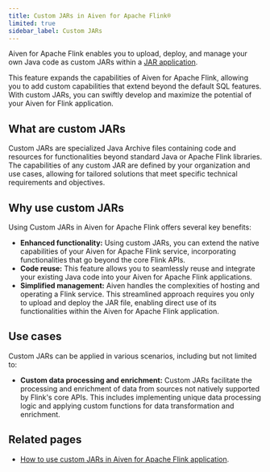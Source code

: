 ```yaml
---
title: Custom JARs in Aiven for Apache Flink®
limited: true
sidebar_label: Custom JARs
---
```


Aiven for Apache Flink enables you to upload, deploy, and manage your own Java code as custom JARs within a [JAR application](/docs/products/flink/howto/create-jar-application).

This feature expands the capabilities of Aiven for Apache
Flink, allowing you to add custom capabilities that extend beyond the
default SQL features. With custom JARs, you can swiftly develop and
maximize the potential of your Aiven for Flink application.

## What are custom JARs

Custom JARs are specialized Java Archive files containing code and
resources for functionalities beyond standard Java or Apache Flink
libraries. The capabilities of any custom JAR are defined by your
organization and use cases, allowing for tailored solutions that meet
specific technical requirements and objectives.

## Why use custom JARs

Using Custom JARs in Aiven for Apache Flink offers several key benefits:

-   **Enhanced functionality:** Using custom JARs, you can extend the
    native capabilities of your Aiven for Apache Flink service,
    incorporating functionalities that go beyond the core Flink APIs.
-   **Code reuse:** This feature allows you to seamlessly reuse and
    integrate your existing Java code into your Aiven for Apache Flink
    applications.
-   **Simplified management:** Aiven handles the complexities of hosting
    and operating a Flink service. This streamlined approach requires
    you only to upload and deploy the JAR file, enabling direct use of
    its functionalities within the Aiven for Apache Flink application.

## Use cases

Custom JARs can be applied in various scenarios, including but not
limited to:

-   **Custom data processing and enrichment:** Custom JARs facilitate
    the processing and enrichment of data from sources not natively
    supported by Flink's core APIs. This includes implementing unique
    data processing logic and applying custom functions for data
    transformation and enrichment.

## Related pages

-   [How to use custom JARs in Aiven for Apache Flink application](/docs/products/flink/howto/create-jar-application).
